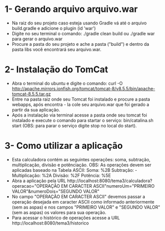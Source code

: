 # 1- Gerando arquivo arquivo.war
- Na raiz do seu projeto caso esteja usando Gradle vá até o arquivo build.gradle e adicione o plugin (id 'war')
- Digite no seu terminal o comando: ./gradle clean build ou ./gradle war para gerar o arquivo.war
- Procure a pasta do seu projeto e ache a pasta ("build") e dentro da pasta libs você encontrará seu arquivo.war.

# 2-  Instalação do TomCat
- Abra o terminal do ubuntu e digite o comando: curl -O http://apache.mirrors.ionfish.org/tomcat/tomcat-8/v8.5.5/bin/apache-tomcat-8.5.5.tar.gz
- Entre na pasta raiz onde seu Tomcat foi instalado e procure a pasta webapps, após encontra - la cole seu arquivo.war que foi gerado a partir da sua aplicação.
- Após a instalação via terminal acesse a pasta onde seu tomcat foi instalado e execute o comando para startar o serviço: bin/catalina.sh start (OBS: para parar o serviço digite stop no local do start).

# 3- Como utilizar a aplicação 
- Esta calculadora contém as seguintes operações: soma, subtração, multiplicação, divisão e potênciação.
OBS: As operações devem ser aplicadas baseado na Tabela ASCII:
Soma: %2B
Subtração: -
Multiplicação: %2A
Divisão: %2F
Potência: %5E  
- Abra a aplicação pela URL http://localhost:8080/tema3/calculadora?operacao="OPERAÇÃO EM CARACTER ASCII"numeroUm="PRIMEIRO VALOR"&numeroDois="SEGUNDO VALOR"
- No campo "OPERAÇÃO EM CARACTER ASCII" devemos passar a operação desejada em caracter ASCII como informado anteriormente (sem as aspas) e nos campos "PRIMEIRO VALOR" e "SEGUNDO VALOR" (sem as aspas) os valores para sua operação.
- Para acessar o histórico de operações acesse a URL http://localhost:8080/tema3/historico